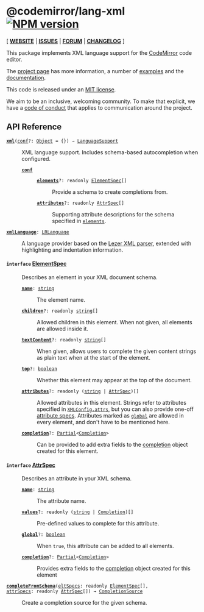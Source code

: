 <!-- NOTE: README.md is generated from src/README.md -->

# @codemirror/lang-xml [![NPM version](https://img.shields.io/npm/v/@codemirror/lang-xml.svg)](https://www.npmjs.org/package/@codemirror/lang-xml)

[ [**WEBSITE**](https://codemirror.net/) | [**ISSUES**](https://github.com/codemirror/dev/issues) | [**FORUM**](https://discuss.codemirror.net/c/next/) | [**CHANGELOG**](https://github.com/codemirror/lang-xml/blob/main/CHANGELOG.md) ]

This package implements XML language support for the
[CodeMirror](https://codemirror.net/) code editor.

The [project page](https://codemirror.net/) has more information, a
number of [examples](https://codemirror.net/examples/) and the
[documentation](https://codemirror.net/docs/).

This code is released under an
[MIT license](https://github.com/codemirror/lang-xml/tree/main/LICENSE).

We aim to be an inclusive, welcoming community. To make that explicit,
we have a [code of
conduct](http://contributor-covenant.org/version/1/1/0/) that applies
to communication around the project.

## API Reference

<dl>
<dt id="user-content-xml">
  <code><strong><a href="#user-content-xml">xml</a></strong>(<a id="user-content-xml^conf" href="#user-content-xml^conf">conf</a>&#8288;?: <a href="https://developer.mozilla.org/en-US/docs/Web/JavaScript/Reference/Global_Objects/Object">Object</a> = {}) → <a href="https://codemirror.net/docs/ref#language.LanguageSupport">LanguageSupport</a></code></dt>

<dd><p>XML language support. Includes schema-based autocompletion when
configured.</p>
<dl><dt id="user-content-xml^conf">
  <code><strong><a href="#user-content-xml^conf">conf</a></strong></code></dt>

<dd><dl><dt id="user-content-xml^conf.elements">
  <code><strong><a href="#user-content-xml^conf.elements">elements</a></strong>&#8288;?: readonly <a href="#user-content-elementspec">ElementSpec</a>[]</code></dt>

<dd><p>Provide a schema to create completions from.</p>
</dd><dt id="user-content-xml^conf.attributes">
  <code><strong><a href="#user-content-xml^conf.attributes">attributes</a></strong>&#8288;?: readonly <a href="#user-content-attrspec">AttrSpec</a>[]</code></dt>

<dd><p>Supporting attribute descriptions for the schema specified in
<a href="#user-content-xml%5econf.elements"><code>elements</code></a>.</p>
</dd></dl></dd></dl></dd>
<dt id="user-content-xmllanguage">
  <code><strong><a href="#user-content-xmllanguage">xmlLanguage</a></strong>: <a href="https://codemirror.net/docs/ref#language.LRLanguage">LRLanguage</a></code></dt>

<dd><p>A language provider based on the <a href="https://github.com/lezer-parser/xml">Lezer XML
parser</a>, extended with
highlighting and indentation information.</p>
</dd>
<dt id="user-content-elementspec">
  <h4>
    <code>interface</code>
    <a href="#user-content-elementspec">ElementSpec</a></h4>
</dt>

<dd><p>Describes an element in your XML document schema.</p>
<dl><dt id="user-content-elementspec.name">
  <code><strong><a href="#user-content-elementspec.name">name</a></strong>: <a href="https://developer.mozilla.org/en-US/docs/Web/JavaScript/Reference/Global_Objects/String">string</a></code></dt>

<dd><p>The element name.</p>
</dd><dt id="user-content-elementspec.children">
  <code><strong><a href="#user-content-elementspec.children">children</a></strong>&#8288;?: readonly <a href="https://developer.mozilla.org/en-US/docs/Web/JavaScript/Reference/Global_Objects/String">string</a>[]</code></dt>

<dd><p>Allowed children in this element. When not given, all elements
are allowed inside it.</p>
</dd><dt id="user-content-elementspec.textcontent">
  <code><strong><a href="#user-content-elementspec.textcontent">textContent</a></strong>&#8288;?: readonly <a href="https://developer.mozilla.org/en-US/docs/Web/JavaScript/Reference/Global_Objects/String">string</a>[]</code></dt>

<dd><p>When given, allows users to complete the given content strings
as plain text when at the start of the element.</p>
</dd><dt id="user-content-elementspec.top">
  <code><strong><a href="#user-content-elementspec.top">top</a></strong>&#8288;?: <a href="https://developer.mozilla.org/en-US/docs/Web/JavaScript/Reference/Global_Objects/Boolean">boolean</a></code></dt>

<dd><p>Whether this element may appear at the top of the document.</p>
</dd><dt id="user-content-elementspec.attributes">
  <code><strong><a href="#user-content-elementspec.attributes">attributes</a></strong>&#8288;?: readonly (<a href="https://developer.mozilla.org/en-US/docs/Web/JavaScript/Reference/Global_Objects/String">string</a> | <a href="#user-content-attrspec">AttrSpec</a>)[]</code></dt>

<dd><p>Allowed attributes in this element. Strings refer to attributes
specified in <a href="#user-content-xmlconfig.attrs"><code>XMLConfig.attrs</code></a>, but
you can also provide one-off <a href="#user-content-attrspec">attribute
specs</a>. Attributes marked as
<a href="#user-content-attrspec.global"><code>global</code></a> are allowed in every
element, and don't have to be mentioned here.</p>
</dd><dt id="user-content-elementspec.completion">
  <code><strong><a href="#user-content-elementspec.completion">completion</a></strong>&#8288;?: <a href="https://www.typescriptlang.org/docs/handbook/utility-types.html#partialtype">Partial</a>&lt;<a href="https://codemirror.net/docs/ref#autocomplete.Completion">Completion</a>&gt;</code></dt>

<dd><p>Can be provided to add extra fields to the
<a href="#user-content-autocompletion.completion">completion</a> object created for this
element.</p>
</dd></dl>

</dd>
<dt id="user-content-attrspec">
  <h4>
    <code>interface</code>
    <a href="#user-content-attrspec">AttrSpec</a></h4>
</dt>

<dd><p>Describes an attribute in your XML schema.</p>
<dl><dt id="user-content-attrspec.name">
  <code><strong><a href="#user-content-attrspec.name">name</a></strong>: <a href="https://developer.mozilla.org/en-US/docs/Web/JavaScript/Reference/Global_Objects/String">string</a></code></dt>

<dd><p>The attribute name.</p>
</dd><dt id="user-content-attrspec.values">
  <code><strong><a href="#user-content-attrspec.values">values</a></strong>&#8288;?: readonly (<a href="https://developer.mozilla.org/en-US/docs/Web/JavaScript/Reference/Global_Objects/String">string</a> | <a href="https://codemirror.net/docs/ref#autocomplete.Completion">Completion</a>)[]</code></dt>

<dd><p>Pre-defined values to complete for this attribute.</p>
</dd><dt id="user-content-attrspec.global">
  <code><strong><a href="#user-content-attrspec.global">global</a></strong>&#8288;?: <a href="https://developer.mozilla.org/en-US/docs/Web/JavaScript/Reference/Global_Objects/Boolean">boolean</a></code></dt>

<dd><p>When <code>true</code>, this attribute can be added to all elements.</p>
</dd><dt id="user-content-attrspec.completion">
  <code><strong><a href="#user-content-attrspec.completion">completion</a></strong>&#8288;?: <a href="https://www.typescriptlang.org/docs/handbook/utility-types.html#partialtype">Partial</a>&lt;<a href="https://codemirror.net/docs/ref#autocomplete.Completion">Completion</a>&gt;</code></dt>

<dd><p>Provides extra fields to the
<a href="#user-content-autocompletion.completion">completion</a> object created for this
element</p>
</dd></dl>

</dd>
<dt id="user-content-completefromschema">
  <code><strong><a href="#user-content-completefromschema">completeFromSchema</a></strong>(<a id="user-content-completefromschema^eltspecs" href="#user-content-completefromschema^eltspecs">eltSpecs</a>: readonly <a href="#user-content-elementspec">ElementSpec</a>[], <a id="user-content-completefromschema^attrspecs" href="#user-content-completefromschema^attrspecs">attrSpecs</a>: readonly <a href="#user-content-attrspec">AttrSpec</a>[]) → <a href="https://codemirror.net/docs/ref#autocomplete.CompletionSource">CompletionSource</a></code></dt>

<dd><p>Create a completion source for the given schema.</p>
</dd>
</dl>
